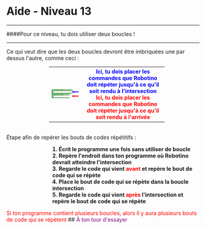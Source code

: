 # Aide - Niveau 13

---

####Pour ce niveau, tu dois utiliser deux boucles !

---

Ce qui veut dire que les deux boucles devront être imbriquées une par dessus l'autre, comme ceci :

<table style="border: 1px;width: 60%;margin-left:22%">
<tr>
    <th><img src="img/carte_deux_boucles.png"></img></th>
    <th style="vertical-align: top"><span style="color:blue">Ici, tu dois placer les commandes que Robotino doit répéter jusqu'à ce qu'il soit rendu à l'intersection</span>
    <span style="color: red"><br>Ici, tu dois placer les commandes que Robotino doit répéter jusqu'à ce qu'il soit rendu à l'arrivée</span>
    </th>
</tr>
</table>
<br>
Étape afin de repérer les bouts de codes répétitifs :
<ol>
    <li style="margin-left: 20%;list-style-position: inside;text-align: left;font-weight: bold">Écrit le programme une fois sans utiliser de boucle</li>
    <li style="margin-left: 20%;list-style-position: inside;text-align: left;font-weight: bold">Repère l'endroit dans ton programme où Robotino devrait atteindre l'intersection</li>
    <li style="margin-left: 20%;list-style-position: inside;text-align: left;font-weight: bold">Regarde le code qui vient <span style="color:red">avant</span> et repère le bout de code qui se répète</li>
    <li style="margin-left: 20%;list-style-position: inside;text-align: left;font-weight: bold">Place le bout de code qui se répète dans la boucle intersection</li>
    <li style="margin-left: 20%;list-style-position: inside;text-align: left;font-weight: bold">Regarde le code qui vient <span style="color:red">après</span> l'intersection et repère le bout de code qui se répète</li>

</ol>
<span style="color: red">Si ton programme contient plusieurs boucles, alors il y aura plusieurs bouts de code qui se répètent</span>
## <span style="color: #800080">À ton tour d'essayer</span>

[deux_boucles]: img/carte_deux_boucles.png
